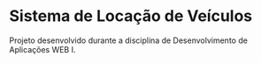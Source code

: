 # Sistema de Locação de Veículos

Projeto desenvolvido durante a disciplina de Desenvolvimento de Aplicações WEB I.